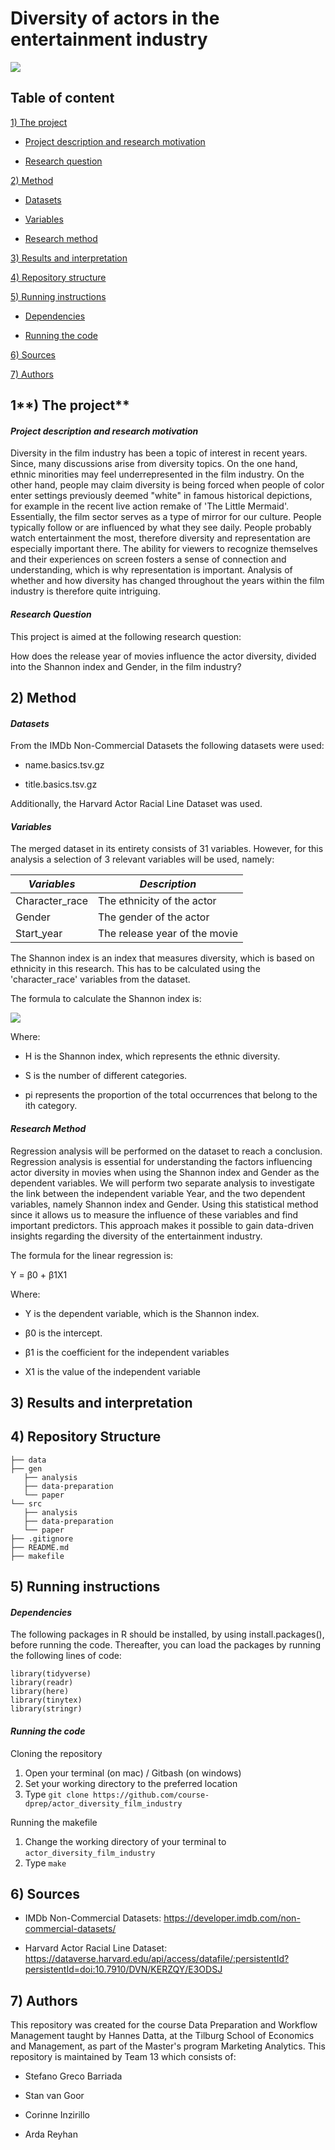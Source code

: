# Diversity of actors in the entertainment industry

![](https://upload.wikimedia.org/wikipedia/commons/6/69/IMDB_Logo_2016.svg)

## Table of content

[1) The project](https://github.com/course-dprep/actor_diversity_film_industry#1-the-project)

-   [Project description and research motivation](https://github.com/course-dprep/actor_diversity_film_industry#project-description-and-research-motivation)

-   [Research question](https://github.com/course-dprep/actor_diversity_film_industry#research-question)

[2) Method](https://github.com/course-dprep/actor_diversity_film_industry#2-method)

-   [Datasets](https://github.com/course-dprep/actor_diversity_film_industry#datasets)

-   [Variables](https://github.com/course-dprep/actor_diversity_film_industry#variables)

-   [Research method](https://github.com/course-dprep/actor_diversity_film_industry#research-method)

[3) Results and interpretation](https://github.com/course-dprep/actor_diversity_film_industry#3-results-and-interpretation)

[4) Repository structure](https://github.com/course-dprep/actor_diversity_film_industry#4-repository-structure)

[5) Running instructions](https://github.com/course-dprep/actor_diversity_film_industry#5-running-instructions)

-   [Dependencies](https://github.com/course-dprep/actor_diversity_film_industry#dependencies)

-   [Running the code](https://github.com/course-dprep/actor_diversity_film_industry#running-the-code)

[6) Sources](https://github.com/course-dprep/actor_diversity_film_industry#6-sources)

[7) Authors](https://github.com/course-dprep/actor_diversity_film_industry#7-authors)

## 1**) The project**

#### *Project description and research motivation*

Diversity in the film industry has been a topic of interest in recent years. Since, many discussions arise from diversity topics. On the one hand, ethnic minorities may feel underrepresented in the film industry. On the other hand, people may claim diversity is being forced when people of color enter settings previously deemed "white" in famous historical depictions, for example in the recent live action remake of 'The Little Mermaid'. Essentially, the film sector serves as a type of mirror for our culture. People typically follow or are influenced by what they see daily. People probably watch entertainment the most, therefore diversity and representation are especially important there. The ability for viewers to recognize themselves and their experiences on screen fosters a sense of connection and understanding, which is why representation is important. Analysis of whether and how diversity has changed throughout the years within the film industry is therefore quite intriguing.

#### *Research Question*

This project is aimed at the following research question:

How does the release year of movies influence the actor diversity, divided into the Shannon index and Gender, in the film industry?

## **2) Method**

#### *Datasets*

From the IMDb Non-Commercial Datasets the following datasets were used:

-   name.basics.tsv.gz

-   title.basics.tsv.gz

Additionally, the Harvard Actor Racial Line Dataset was used.

#### *Variables*

The merged dataset in its entirety consists of 31 variables. However, for this analysis a selection of 3 relevant variables will be used, namely:

| *Variables*    | *Description*                 |
|----------------|-------------------------------|
| Character_race | The ethnicity of the actor    |
| Gender         | The gender of the actor       |
| Start_year     | The release year of the movie |

The Shannon index is an index that measures diversity, which is based on ethnicity in this research. This has to be calculated using the 'character_race' variables from the dataset.

The formula to calculate the Shannon index is:

![](https://d2vlcm61l7u1fs.cloudfront.net/media%2Fbc8%2Fbc85be7f-45af-4480-9af6-2fbf81af0717%2FphpT6oANu.png)

Where:

-   H is the Shannon index, which represents the ethnic diversity.

-   S is the number of different categories.

-   pi​ represents the proportion of the total occurrences that belong to the ith category.

#### *Research Method*

Regression analysis will be performed on the dataset to reach a conclusion. Regression analysis is essential for understanding the factors influencing actor diversity in movies when using the Shannon index and Gender as the dependent variables. We will perform two separate analysis to investigate the link between the independent variable Year, and the two dependent variables, namely Shannon index and Gender. Using this statistical method since it allows us to measure the influence of these variables and find important predictors. This approach makes it possible to gain data-driven insights regarding the diversity of the entertainment industry.

The formula for the linear regression is:

Y = β0 + β1X1

Where:

-   Y is the dependent variable, which is the Shannon index.

-   β0 is the intercept.

-   β1 is the coefficient for the independent variables

-   X1 is the value of the independent variable

## **3) Results and interpretation**

## **4) Repository Structure**

```         
├── data
├── gen
   ├── analysis
   ├── data-preparation
   └── paper
└── src
   ├── analysis
   ├── data-preparation
   └── paper
├── .gitignore
├── README.md
├── makefile
```

## **5) Running instructions**

#### *Dependencies*

The following packages in R should be installed, by using install.packages(), before running the code. Thereafter, you can load the packages by running the following lines of code:

```         
library(tidyverse)
library(readr)
library(here)
library(tinytex)
library(stringr)
```

#### *Running the code*

Cloning the repository

1.  Open your terminal (on mac) / Gitbash (on windows)
2.  Set your working directory to the preferred location
3.  Type `git clone https://github.com/course-dprep/actor_diversity_film_industry`

Running the makefile

1.  Change the working directory of your terminal to `actor_diversity_film_industry`
2.  Type `make`

## **6) Sources**

-   IMDb Non-Commercial Datasets: <https://developer.imdb.com/non-commercial-datasets/>

-   Harvard Actor Racial Line Dataset: <https://dataverse.harvard.edu/api/access/datafile/:persistentId?persistentId=doi:10.7910/DVN/KERZQY/E3ODSJ>

## **7) Authors**

This repository was created for the course Data Preparation and Workflow Management taught by Hannes Datta, at the Tilburg School of Economics and Management, as part of the Master's program Marketing Analytics. This repository is maintained by Team 13 which consists of:

-   Stefano Greco Barriada

-   Stan van Goor

-   Corinne Inzirillo

-   Arda Reyhan
